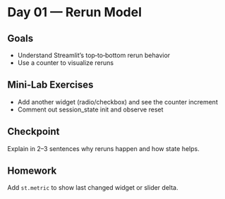 # Day 01 — Rerun Model

## Goals
- Understand Streamlit’s top‑to‑bottom rerun behavior
- Use a counter to visualize reruns

## Mini‑Lab Exercises
- Add another widget (radio/checkbox) and see the counter increment
- Comment out session_state init and observe reset

## Checkpoint
Explain in 2–3 sentences why reruns happen and how state helps.

## Homework
Add `st.metric` to show last changed widget or slider delta.